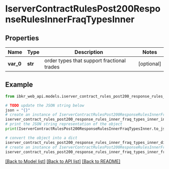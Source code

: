 # IserverContractRulesPost200ResponseRulesInnerFraqTypesInner


## Properties

Name | Type | Description | Notes
------------ | ------------- | ------------- | -------------
**var_0** | **str** | order types that support fractional trades | [optional] 

## Example

```python
from ibkr_web_api.models.iserver_contract_rules_post200_response_rules_inner_fraq_types_inner import IserverContractRulesPost200ResponseRulesInnerFraqTypesInner

# TODO update the JSON string below
json = "{}"
# create an instance of IserverContractRulesPost200ResponseRulesInnerFraqTypesInner from a JSON string
iserver_contract_rules_post200_response_rules_inner_fraq_types_inner_instance = IserverContractRulesPost200ResponseRulesInnerFraqTypesInner.from_json(json)
# print the JSON string representation of the object
print(IserverContractRulesPost200ResponseRulesInnerFraqTypesInner.to_json())

# convert the object into a dict
iserver_contract_rules_post200_response_rules_inner_fraq_types_inner_dict = iserver_contract_rules_post200_response_rules_inner_fraq_types_inner_instance.to_dict()
# create an instance of IserverContractRulesPost200ResponseRulesInnerFraqTypesInner from a dict
iserver_contract_rules_post200_response_rules_inner_fraq_types_inner_from_dict = IserverContractRulesPost200ResponseRulesInnerFraqTypesInner.from_dict(iserver_contract_rules_post200_response_rules_inner_fraq_types_inner_dict)
```
[[Back to Model list]](../README.md#documentation-for-models) [[Back to API list]](../README.md#documentation-for-api-endpoints) [[Back to README]](../README.md)


